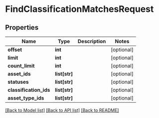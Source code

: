 # FindClassificationMatchesRequest

## Properties
Name | Type | Description | Notes
------------ | ------------- | ------------- | -------------
**offset** | **int** |  | [optional] 
**limit** | **int** |  | [optional] 
**count_limit** | **int** |  | [optional] 
**asset_ids** | **list[str]** |  | [optional] 
**statuses** | **list[str]** |  | [optional] 
**classification_ids** | **list[str]** |  | [optional] 
**asset_type_ids** | **list[str]** |  | [optional] 

[[Back to Model list]](../README.md#documentation-for-models) [[Back to API list]](../README.md#documentation-for-api-endpoints) [[Back to README]](../README.md)

